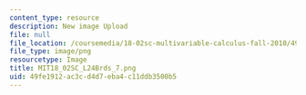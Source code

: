 ```yaml
---
content_type: resource
description: New image Upload
file: null
file_location: /coursemedia/18-02sc-multivariable-calculus-fall-2010/49fe1912ac3cd4d7eba4c11ddb3500b5_MIT18_02SC_L24Brds_7.png
file_type: image/png
resourcetype: Image
title: MIT18_02SC_L24Brds_7.png
uid: 49fe1912-ac3c-d4d7-eba4-c11ddb3500b5
---
```

